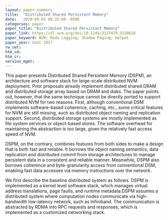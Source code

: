 ```yaml
---
layout: paper-summary
title:  "Distributed Shared Persistent Memory"
date:   2020-09-01 00:35:00 -0500
categories: paper
paper_title: "Distributed Shared Persistent Memory"
paper_link: https://dl.acm.org/doi/10.1145/3127479.3128610
paper_keyword: NVM; Redo Logging; Shadow Paging; Hotpot
paper_year: SoCC 2017
rw_set:
htm_cd:
htm_cr:
version_mgmt:
---
```


This paper presents Distributed Shared Persistent Memory (DSPM), an architecture and software stack for large-scale 
distributed NVM deployment. Prior proposals already implement distributed shared DRAM and distributed storage array
based on DRAM and disks. The paper points out, however, that the same technique cannot be directly ported to support 
distributed NVM for two reasons. First, although conventional DSM implements software-based coherence, caching, etc.,
some critical features for NVM are still missing, such as distributed object naming and replication support. Second, 
distributed storage systems are mostly implemented as file system services or object-based stores. The software
overhead for maintaining the abstraction is too large, given the relatively fast access speed of NVM.

DSPM, on the contrary, combines features from both sides to make a design that is both fast and reliable. It borrows
the object naming semantics, data replication and distributed commit from storage architectures to manage persistent
data in a consistent and reliable manner. 
Meanwhile, DSPM also borrows coherence and byte-granularity access from conventional DSM, enabling fast data accesses 
via memory instructions over the network.

We first describe the baseline distributed system as follows. DSPM is implemented as a kernel level software stack, which 
manages virtual address translations, page faults, and runtime metadata.DSPM assumes a distributed system where computation
nodes communicate via high-bandwidth low-latency network, such as Infiniband. The communication is abstracted
by RDMA into RPC requests and responses, which is implemented as a customized networking stack. 

